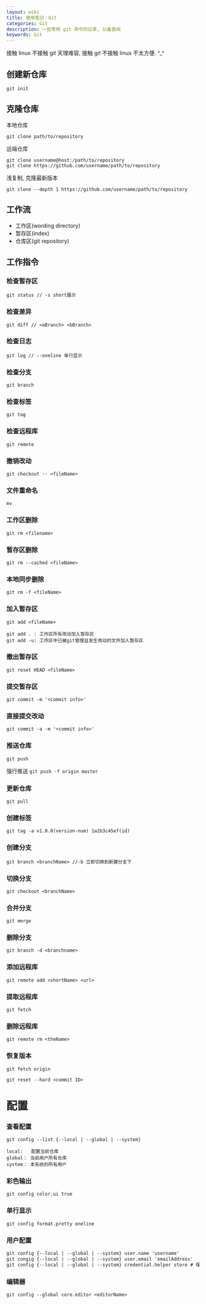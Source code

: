 ```yaml
---
layout: wiki
title: 使用笔记：Git
categories: Git
description: 一些常用 git 命令的记录, 以备查阅
keywords: Git
---
```


接触 linux 不接触 git 天理难容, 接触 git 不接触 linux 不太方便. ^_^

## 创建新仓库

`git init`

## 克隆仓库

本地仓库

`git clone path/to/repository`

远端仓库

`git clone username@host:/path/to/repository`<br>
`git clone https://github.com/username/path/to/repository`

浅复制, 克隆最新版本

`git clone --depth 1 https://github.com/username/path/to/repository`

## 工作流

* 工作区(wording directory)
* 暂存区(index)
* 仓库区(git repository)

## 工作指令

### 检查暂存区

`git status // -s short展示`

### 检查差异

`git diff // <aBranch> <bBranch>`

### 检查日志

`git log // --oneline 单行显示`

### 检查分支

`git branch`

### 检查标签

`git tag`

### 检查远程库

`git remote`

### 撤销改动

`git checkout -- <fileName>`

### 文件重命名

`mv`

### 工作区删除

`git rm <filename>`

### 暂存区删除

`git rm --cached <fileName>`

### 本地同步删除

`git rm -f <fileName>`

### 加入暂存区

`git add <fileName>`

    git add . : 工作区所有改动加入暂存区
    git add -u: 工作区中已被git管理且发生改动的文件加入暂存区

### 撤出暂存区

`git reset HEAD <fileName>`

### 提交暂存区

`git commit -m '<commit info>'`

### 直接提交改动

`git commit -a -m '<commit info>'`

### 推送仓库

`git push`

强行推送 `git push -f origin master`

### 更新仓库

`git pull`

### 创建标签

`git tag -a v1.0.0(version-num) 1a2b3c45ef(id)`

### 创建分支

`git branch <branchName> //-b 立即切换到新建分支下`

### 切换分支

`git checkout <branchName>`

### 合并分支

`git merge`

### 删除分支

`git branch -d <branchname>`

### 添加远程库

`git remote add <shortName> <url>`

### 提取远程库

`git fetch`

### 删除远程库

`git remote rm <theName>`

### 恢复版本

`git fetch origin`

`git reset --hard <commit ID>`

# 配置

### 查看配置

`git config --list {--local | --global | --system}`

    local:   配置当前仓库
    global： 当前用户所有仓库
    system： 本系统的所有用户

### 彩色输出

`git config color.ui true`

### 单行显示

`git config format.pretty oneline`

### 用户配置

```markdown
git config {--local | --global | --system} user.name 'username'
git congig {--local | --global | --system} user.email 'emailAddress'
git config {--local | --global | --system} credential.helper store # 保存用户名密码
```

### 编辑器

`git config --global core.editor <editorName>`
